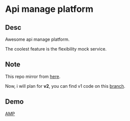 Api manage platform
============================

## Desc

Awesome api manage platform.

The coolest feature is the flexibility mock service.

## Note

This repo mirror from [here](https://github.com/gomeplusFED/AMP).

Now, i will plan for **v2**, you can find v1 code on this [branch](https://github.com/luoye-fe/AMP/tree/v1).


## Demo

[AMP](http://amp.luoyefe.com/)
